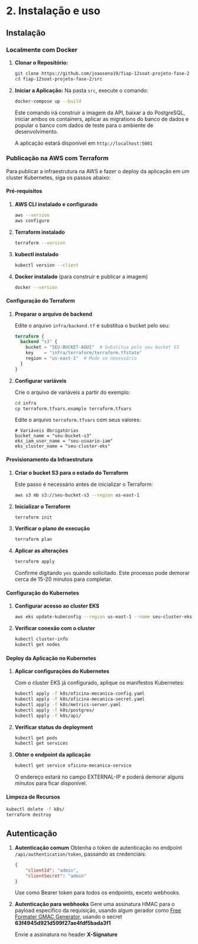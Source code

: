# 2. Instalação e uso

## Instalação

### Localmente com Docker

1.  **Clonar o Repositório:**
    ```bash
    git clone https://github.com/joaosena19/fiap-12soat-projeto-fase-2
    cd fiap-12soat-projeto-fase-2/src
    ```
2.  **Iniciar a Aplicação:**
    Na pasta `src`, execute o comando:
    ```bash
    docker-compose up --build
    ```
    Este comando irá construir a imagem da API, baixar a do PostgreSQL, iniciar ambos os containers, aplicar as migrations do banco de dados e popular o banco com dados de teste para o ambiente de desenvolvimento.

    A aplicação estará disponível em `http://localhost:5001`

### Publicação na AWS com Terraform

Para publicar a infraestrutura na AWS e fazer o deploy da aplicação em um cluster Kubernetes, siga os passos abaixo:

#### Pré-requisitos

1. **AWS CLI instalado e configurado**
   ```bash
   aws --version
   aws configure
   ```

2. **Terraform instalado**
   ```bash
   terraform --version
   ```

3. **kubectl instalado**
   ```bash
   kubectl version --client
   ```

4. **Docker instalado** (para construir e publicar a imagem)
   ```bash
   docker --version
   ```

#### Configuração do Terraform

1. **Preparar o arquivo de backend**

   Edite o arquivo `infra/backend.tf` e substitua o bucket pelo seu:
   ```terraform
   terraform {
     backend "s3" {
       bucket = "SEU-BUCKET-AQUI"  # Substitua pelo seu bucket S3
       key    = "infra/terraform/terraform.tfstate"
       region = "us-east-1"  # Mude se necessário
     }
   }
   ```

2. **Configurar variáveis**

   Crie o arquivo de variáveis a partir do exemplo:
   ```bash
   cd infra
   cp terraform.tfvars.example terraform.tfvars
   ```

   Edite o arquivo `terraform.tfvars` com seus valores:
   ```
   # Variáveis Obrigatórias
   bucket_name = "seu-bucket-s3"
   eks_iam_user_name = "seu-usuario-iam"
   eks_cluster_name = "seu-cluster-eks"
   ```

#### Provisionamento da Infraestrutura

1. **Criar o bucket S3 para o estado do Terraform**
   
   Este passo é necessário antes de inicializar o Terraform:
   ```bash
   aws s3 mb s3://seu-bucket-s3 --region us-east-1
   ```

2. **Inicializar o Terraform**
   ```bash
   terraform init
   ```

3. **Verificar o plano de execução**
   ```bash
   terraform plan
   ```

4. **Aplicar as alterações**
   ```bash
   terraform apply
   ```
   
   Confirme digitando `yes` quando solicitado. Este processo pode demorar cerca de 15-20 minutos para completar.

#### Configuração do Kubernetes

1. **Configurar acesso ao cluster EKS**
   ```bash
   aws eks update-kubeconfig --region us-east-1 --name seu-cluster-eks
   ```

2. **Verificar conexão com o cluster**
   ```bash
   kubectl cluster-info
   kubectl get nodes
   ```

#### Deploy da Aplicação no Kubernetes

1. **Aplicar configurações do Kubernetes**
   
   Com o cluster EKS já configurado, aplique os manifestos Kubernetes:
   ```bash
   kubectl apply -f k8s/oficina-mecanica-config.yaml
   kubectl apply -f k8s/oficina-mecanica-secret.yaml
   kubectl apply -f k8s/metrics-server.yaml
   kubectl apply -f k8s/postgres/
   kubectl apply -f k8s/api/
   ```

2. **Verificar status do deployment**
   ```bash
   kubectl get pods
   kubectl get services
   ```

3. **Obter o endpoint da aplicação**
   ```bash
   kubectl get service oficina-mecanica-service
   ```
   
   O endereço estará no campo EXTERNAL-IP e poderá demorar alguns minutos para ficar disponível.

#### Limpeza de Recursos

```bash
kubectl delete -f k8s/
terraform destroy
```

## Autenticação

1. **Autenticação comum**
    Obtenha o token de autenticação no endpoint `/api/authentication/token`, passando as credenciais:
    ```json
    {
        "clientId": "admin",
        "clientSecret": "admin"
    }
    ```
    Use como Bearer token para todos os endpoints, exceto webhooks.

2. **Autenticação para webhooks**
    Gere uma assinatura HMAC para o payload específico da requisição, usando algum gerador como [Free Formater GMAC Generator](https://www.freeformatter.com/hmac-generator.html), usando o secret **63f4945d921d599f27ae4fdf5bada3f1**
    
    Envie a assinatura no header **X-Signature**